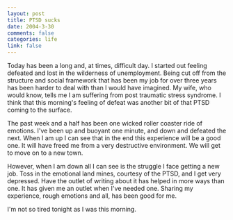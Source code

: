 ```yaml
--- 
layout: post
title: PTSD sucks
date: 2004-3-30
comments: false
categories: life
link: false
---
```

Today has been a long and, at times, difficult day. I started out feeling defeated and lost in the wilderness of unemployment. Being cut off from the structure and social framework that has been my job for over three years has been harder to deal with than I would have imagined. My wife, who would know, tells me I am suffering from post traumatic stress syndrome. I think that this morning's feeling of defeat was another bit of that PTSD coming to the surface.

The past week and a half has been one wicked roller coaster ride of emotions. I've been up and buoyant one minute, and down and defeated the next. When I am up I can see that in the end this experience will be a good one. It will have freed me from a very destructive environment. We will get to move on to a new town.

However, when I am down all I can see is the struggle I face getting a new job. Toss in the emotional land mines, courtesy of the PTSD, and I get very depressed. Have the outlet of writing about it has helped in more ways than one. It has given me an outlet when I've needed one. Sharing my experience, rough emotions and all, has been good for me.

I'm not so tired tonight as I was this morning.

